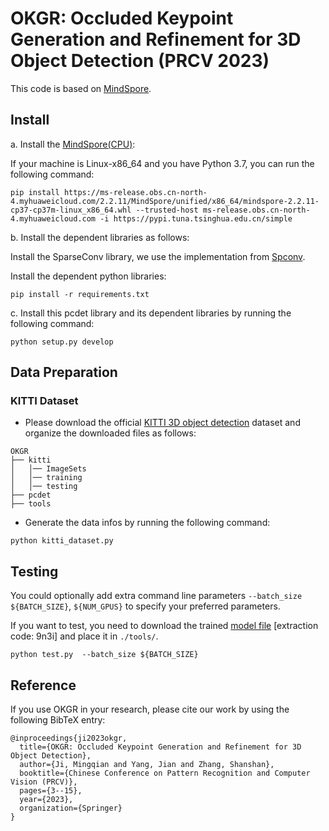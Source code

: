 # OKGR: Occluded Keypoint Generation and Refinement for 3D Object Detection (PRCV 2023)
 This code is based on [MindSpore](https://gitee.com/mindspore/mindspore).

## Install
a. Install the [MindSpore(CPU)](https://www.mindspore.cn/install): 

If your machine is Linux-x86_64 and you have Python 3.7, you can run the following command:

```shell
pip install https://ms-release.obs.cn-north-4.myhuaweicloud.com/2.2.11/MindSpore/unified/x86_64/mindspore-2.2.11-cp37-cp37m-linux_x86_64.whl --trusted-host ms-release.obs.cn-north-4.myhuaweicloud.com -i https://pypi.tuna.tsinghua.edu.cn/simple
```

b. Install the dependent libraries as follows: 

Install the SparseConv library, we use the implementation from [Spconv](https://github.com/traveller59/spconv).

Install the dependent python libraries: 

```shell
pip install -r requirements.txt
```

c. Install this pcdet library and its dependent libraries by running the following command:
```shell
python setup.py develop
```

## Data Preparation
### KITTI Dataset
* Please download the official [KITTI 3D object detection](https://www.cvlibs.net/datasets/kitti/eval_object.php?obj_benchmark=3d) dataset and organize the downloaded files as follows:
```shell
OKGR
├── kitti
│   │── ImageSets
│   │── training
│   │── testing
├── pcdet
├── tools
```
* Generate the data infos by running the following command:
```shell
python kitti_dataset.py
```

## Testing
You could optionally add extra command line parameters `--batch_size ${BATCH_SIZE}`, `${NUM_GPUS}` to specify your preferred parameters.

If you want to test, you need to download the trained [model file](https://pan.baidu.com/s/1YIbqiRA_jnSwPc6GbmBMKg) [extraction code: 9n3i] and place it in `./tools/`.

```shell
python test.py  --batch_size ${BATCH_SIZE} 
```
## Reference
If you use OKGR in your research, please cite our work by using the following BibTeX entry:
```shell
@inproceedings{ji2023okgr,
  title={OKGR: Occluded Keypoint Generation and Refinement for 3D Object Detection},
  author={Ji, Mingqian and Yang, Jian and Zhang, Shanshan},
  booktitle={Chinese Conference on Pattern Recognition and Computer Vision (PRCV)},
  pages={3--15},
  year={2023},
  organization={Springer}
}
```
